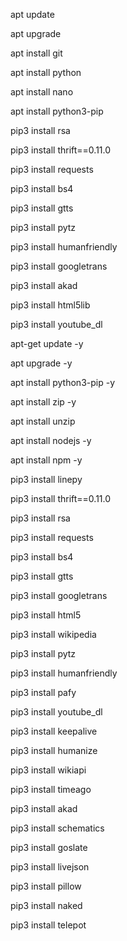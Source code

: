 apt update

apt upgrade

apt install git

apt install python

apt install nano

apt install python3-pip

pip3 install rsa

pip3 install thrift==0.11.0

pip3 install requests

pip3 install bs4

pip3 install gtts

pip3 install pytz

pip3 install humanfriendly

pip3 install googletrans

pip3 install akad

pip3 install html5lib

pip3 install youtube_dl

apt-get update -y

apt upgrade -y

apt install python3-pip -y

apt install zip -y

apt install unzip

apt install nodejs -y

apt install npm -y

pip3 install linepy

pip3 install thrift==0.11.0

pip3 install rsa

pip3 install requests

pip3 install bs4

pip3 install gtts

pip3 install googletrans

pip3 install html5

pip3 install wikipedia

pip3 install pytz

pip3 install humanfriendly

pip3 install pafy

pip3 install youtube_dl

pip3 install keepalive

pip3 install humanize

pip3 install wikiapi

pip3 install timeago

pip3 install akad

pip3 install schematics

pip3 install goslate

pip3 install livejson

pip3 install pillow

pip3 install naked

pip3 install telepot
